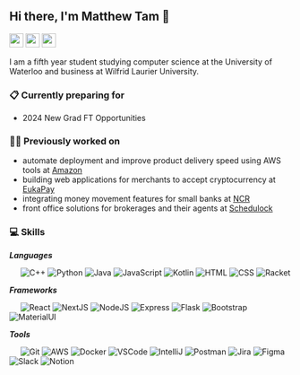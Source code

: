 ## Hi there, I'm Matthew Tam 👋

<a href="https://www.linkedin.com/in/matt-t/"><img src="https://img.shields.io/badge/LinkedIn-0077B5?style=for-the-badge&logo=linkedin&logoColor=white" height=25></a> 
<a href="https://twitter.com/matthewtam01"><img src="https://img.shields.io/badge/twitter-%231DA1F2.svg?&style=for-the-badge&logo=twitter&logoColor=white" height=25></a> 
<a href="mailto:mtam1222@gmail.com"><img src="https://img.shields.io/badge/Gmail-D14836?style=for-the-badge&logo=gmail&logoColor=white" height=25></a> 

I am a fifth year student studying computer science at the University of Waterloo and business at Wilfrid Laurier University. 

### 📋 Currently preparing for
- 2024 New Grad FT Opportunities

### 👨‍💻 Previously worked on
- automate deployment and improve product delivery speed using AWS tools at [Amazon](https://hiring.amazon.ca/#/)
- building web applications for merchants to accept cryptocurrency at [EukaPay](https://eukapay.com/)
- integrating money movement features for small banks at [NCR](https://www.ncr.com/)
- front office solutions for brokerages and their agents at [Schedulock](https://www.schedulock.com/)

### 💻 Skills
***Languages***

&nbsp;&nbsp;&nbsp;&nbsp;
![C++](https://img.shields.io/badge/C++-314968?logo=cplusplus)
![Python](https://img.shields.io/badge/Python-FFD43B?logo=python)
![Java](https://img.shields.io/badge/Java-e0211b?logo=java)
![JavaScript](https://img.shields.io/badge/JavaScript-323330?logo=javascript)
![Kotlin](https://img.shields.io/badge/Kotlin-ff4b58?logo=kotlin)
![HTML](https://img.shields.io/badge/HTML-e4e4e4?logo=html5)
![CSS](https://img.shields.io/badge/CSS-30ace0?logo=css3)
![Racket](https://img.shields.io/badge/Racket-3e5ba9?logo=racket)

***Frameworks***

&nbsp;&nbsp;&nbsp;&nbsp;
![React](https://img.shields.io/badge/React-282c34?logo=react)
![NextJS](https://img.shields.io/badge/Next.js-black?logo=nextdotjs)
![NodeJS](https://img.shields.io/badge/Node.js-333333?logo=nodedotjs)
![Express](https://img.shields.io/badge/Express-black?logo=express)
![Flask](https://img.shields.io/badge/Flask-black?logo=flask)
![Bootstrap](https://img.shields.io/badge/Bootstrap-ffffff?logo=bootstrap)
![MaterialUI](https://img.shields.io/badge/Material%20UI-007FFF?logo=mui&logoColor=white)

***Tools***

&nbsp;&nbsp;&nbsp;&nbsp;
![Git](https://img.shields.io/badge/Git-efefe7?logo=git)
![AWS](https://img.shields.io/badge/AWS-ec912d?logo=amazonaws)
![Docker](https://img.shields.io/badge/Docker-012b66?logo=docker)
![VSCode](https://img.shields.io/badge/VSCode-0066b8?logo=visualstudiocode)
![IntelliJ](https://img.shields.io/badge/IntelliJ_IDEA-000000.svg?logo=intellij-idea&logoColor=white)
![Postman](https://img.shields.io/badge/Postman-ffffff?logo=postman)
![Jira](https://img.shields.io/badge/Jira-0052cc?logo=jira)
![Figma](https://img.shields.io/badge/Figma-0ac97f?logo=figma)
![Slack](https://img.shields.io/badge/Slack-501651?logo=slack)
![Notion](https://img.shields.io/badge/Notion-black?logo=notion)





<!--
**matt-t/matt-t** is a ✨ _special_ ✨ repository because its `README.md` (this file) appears on your GitHub profile.

Here are some ideas to get you started:

- 🔭 I’m currently working on ...
- 🌱 I’m currently learning ...
- 👯 I’m looking to collaborate on ...
- 🤔 I’m looking for help with ...
- 💬 Ask me about ...
- 📫 How to reach me: ...
- 😄 Pronouns: ...
- ⚡ Fun fact: ...
-->
